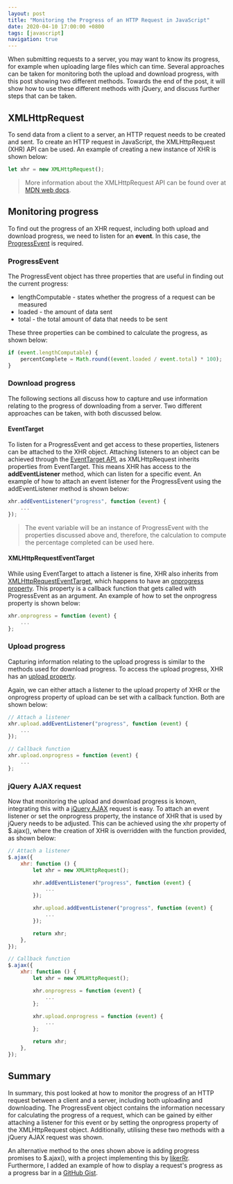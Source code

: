 ```yaml
---
layout: post
title: "Monitoring the Progress of an HTTP Request in JavaScript"
date: 2020-04-10 17:00:00 +0800
tags: [javascript]
navigation: true
---
```


When submitting requests to a server, you may want to know its progress, for example when uploading large files which can time.
Several approaches can be taken for monitoring both the upload and download progress, with this post showing two different methods.
Towards the end of the post, it will show how to use these different methods with jQuery, and discuss further steps that can be taken.

## XMLHttpRequest
To send data from a client to a server, an HTTP request needs to be created and sent.
To create an HTTP request in JavaScript, the XMLHttpRequest (XHR) API can be used.
An example of creating a new instance of XHR is shown below:

```javascript
let xhr = new XMLHttpRequest();
```

> More information about the XMLHttpRequest API can be found over at [MDN web docs](https://developer.mozilla.org/en-US/docs/Web/API/XMLHttpRequest/Using_XMLHttpRequest).

## Monitoring progress
To find out the progress of an XHR request, including both upload and download progress, we need to listen for an **event**. In this case, the [ProgressEvent](https://developer.mozilla.org/en-US/docs/Web/API/ProgressEvent) is required.

### ProgressEvent
The ProgressEvent object has three properties that are useful in finding out the current progress:
* lengthComputable - states whether the progress of a request can be measured
* loaded - the amount of data sent
* total - the total amount of data that needs to be sent

These three properties can be combined to calculate the progress, as shown below:

```javascript
if (event.lengthComputable) {
    percentComplete = Math.round((event.loaded / event.total) * 100);
}
```

### Download progress
The following sections all discuss how to capture and use information relating to the progress of downloading from a server.
Two different approaches can be taken, with both discussed below.

#### EventTarget
To listen for a ProgressEvent and get access to these properties, listeners can be attached to the XHR object.
Attaching listeners to an object can be achieved through the [EventTarget API](https://developer.mozilla.org/en-US/docs/Web/API/EventTarget), as XMLHttpRequest inherits properties from EventTarget.
This means XHR has access to the **addEventListener** method, which can listen for a specific event.
An example of how to attach an event listener for the ProgressEvent using the addEventListener method is shown below:

```javascript
xhr.addEventListener("progress", function (event) {
    ...
});
```

> The event variable will be an instance of ProgressEvent with the properties discussed above and, therefore, the calculation to compute the percentage completed can be used here.

#### XMLHttpRequestEventTarget
While using EventTarget to attach a listener is fine, XHR also inherits from [XMLHttpRequestEventTarget](https://developer.mozilla.org/en-US/docs/Web/API/XMLHttpRequestEventTarget), which happens to have an [onprogress property](https://developer.mozilla.org/en-US/docs/Web/API/XMLHttpRequestEventTarget/onprogress).
This property is a callback function that gets called with ProgressEvent as an argument.
An example of how to set the onprogress property is shown below:

```javascript
xhr.onprogress = function (event) {
    ...
};
```

### Upload progress
Capturing information relating to the upload progress is similar to the methods used for download progress.
To access the upload progress, XHR has an [upload property](https://developer.mozilla.org/en-US/docs/Web/API/XMLHttpRequest/upload).

Again, we can either attach a listener to the upload property of XHR or the onprogress property of upload can be set with a callback function. Both are shown below:

```javascript
// Attach a listener
xhr.upload.addEventListener("progress", function (event) {
    ...
});

// Callback function
xhr.upload.onprogress = function (event) {
    ...
};
```

### jQuery AJAX request
Now that monitoring the upload and download progress is known, integrating this with a [jQuery AJAX](https://api.jquery.com/jquery.ajax/#jQuery-ajax-url-settings) request is easy.
To attach an event listener or set the onprogress property, the instance of XHR that is used by jQuery needs to be adjusted.
This can be achieved using the xhr property of $.ajax(), where the creation of XHR is overridden with the function provided, as shown below:

```javascript
// Attach a listener
$.ajax({
    xhr: function () {
        let xhr = new XMLHttpRequest();

        xhr.addEventListener("progress", function (event) {
            ...
        });

        xhr.upload.addEventListener("progress", function (event) {
            ...
        });

        return xhr;
    },
});

// Callback function
$.ajax({
    xhr: function () {
        let xhr = new XMLHttpRequest();

        xhr.onprogress = function (event) {
            ...
        };

        xhr.upload.onprogress = function (event) {
            ...
        };

        return xhr;
    },
});
```

## Summary
In summary, this post looked at how to monitor the progress of an HTTP request between a client and a server, including both uploading and downloading.
The ProgressEvent object contains the information necessary for calculating the progress of a request, which can be gained by either attaching a listener for this event or by setting the onprogress property of the XMLHttpRequest object.
Additionally, utilising these two methods with a jQuery AJAX request was shown.

An alternative method to the ones shown above is adding progress promises to $.ajax(), with a project implementing this by [likerRr](https://github.com/likerRr/jq-ajax-progress).
Furthermore, I added an example of how to display a request's progress as a progress bar in a [GitHub Gist](https://gist.github.com/jonathanstaniforth/4e90125eb324c19bafc2e6f46db444a2).
